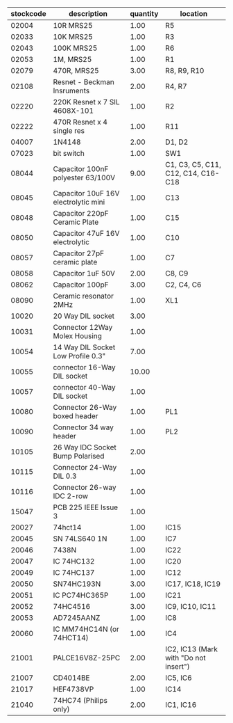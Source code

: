 |stockcode|description|quantity|location|
|---------|-----------|--------|--------|
|02004|10R MRS25|1.00|R5|
|02033|10K MRS25|1.00|R3|
|02043|100K MRS25|1.00|R6|
|02053|1M, MRS25|1.00|R1|
|02079|470R, MRS25|3.00|R8, R9, R10|
|02108|Resnet - Beckman Insruments|2.00|R4, R7|
|02220|220K Resnet x 7 SIL 4608X-101|1.00|R2|
|02222|470R Resnet x 4 single res|1.00|R11|
|04007|1N4148|2.00|D1, D2|
|07023|bit switch|1.00|SW1|
|08044|Capacitor 100nF polyester 63/100V|9.00|C1, C3, C5, C11, C12, C14, C16-C18|
|08045|Capacitor 10uF 16V electrolytic mini|1.00|C13|
|08048|Capacitor 220pF Ceramic Plate|1.00|C15|
|08050|Capacitor 47uF 16V electrolytic|1.00|C10|
|08057|Capacitor 27pF ceramic plate|1.00|C7|
|08058|Capacitor 1uF 50V|2.00|C8, C9|
|08062|Capacitor 100pF|3.00|C2, C4, C6|
|08090|Ceramic resonator 2MHz|1.00|XL1|
|10020|20 Way DIL socket|3.00||
|10031|Connector 12Way Molex Housing|1.00||
|10054|14 Way DIL Socket Low Profile 0.3"|7.00||
|10055|connector 16-Way DIL socket|10.00||
|10057|connector 40-Way DIL socket|1.00||
|10080|Connector 26-Way boxed header|1.00|PL1|
|10090|Connector 34 way header|1.00|PL2|
|10105|26 Way IDC Socket Bump Polarised|2.00||
|10115|Connector 24-Way DIL 0.3|1.00||
|10116|Connector 26-way IDC 2-row|1.00||
|15047|PCB 225 IEEE Issue 3|1.00||
|20027|74hct14|1.00|IC15|
|20045|SN 74LS640 1N|1.00|IC7|
|20046|7438N|1.00|IC22|
|20047|IC 74HC132|1.00|IC20|
|20049|IC 74HC137|1.00|IC12|
|20050|SN74HC193N|3.00|IC17, IC18, IC19|
|20051|IC PC74HC365P|1.00|IC21|
|20052|74HC4516|3.00|IC9, IC10, IC11|
|20053|AD7245AANZ|1.00|IC8|
|20060|IC MM74HC14N (or 74HCT14)|1.00|IC4|
|21001|PALCE16V8Z-25PC|2.00|IC2, IC13 (Mark with "Do not insert")|
|21007|CD4014BE|2.00|IC5, IC6|
|21017|HEF4738VP|1.00|IC14|
|21040|74HC74 (Philips only)|2.00|IC1, IC16|
